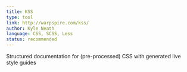 ```yaml
---
title: KSS
type: tool
link: http://warpspire.com/kss/
author: Kyle Neath
language: CSS, SCSS, Less
status: recommended
---
```

Structured documentation for (pre-processed) CSS with generated live style guides
